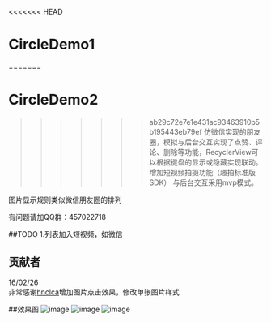 <<<<<<< HEAD
# CircleDemo1
=======
# CircleDemo2
>>>>>>> ab29c72e7e1e431ac93463910b5b195443eb79ef
仿微信实现的朋友圈，模拟与后台交互实现了点赞、评论、删除等功能，RecyclerView可以根据键盘的显示或隐藏实现联动。
增加短视频拍摄功能（趣拍标准版SDK）
与后台交互采用mvp模式。

图片显示规则类似微信朋友圈的排列

有问题请加QQ群：457022718


##TODO
1.列表加入短视频，如微信<br>


## 贡献者
16/02/26<br>
非常感谢[hnclca](https://github.com/hnclca)增加图片点击效果，修改单张图片样式





##效果图
![image](https://github.com/Naoki2015/CircleDemo/blob/master/CircleDemo/imgs/1.png)
![image](https://github.com/Naoki2015/CircleDemo/blob/master/CircleDemo/imgs/2.png)
![image](https://github.com/Naoki2015/CircleDemo/blob/master/CircleDemo/imgs/3.png)
